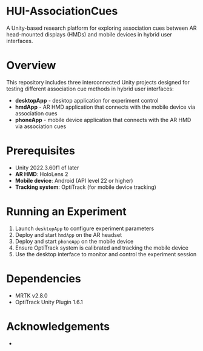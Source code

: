 # HUI-AssociationCues
A Unity-based research platform for exploring association cues between AR head-mounted displays (HMDs) and mobile devices in hybrid user interfaces.

# Overview
This repository includes three interconnected Unity projects designed for testing different association cue methods in hybrid user interfaces:
* **desktopApp** - desktop application for experiment control
* **hmdApp** - AR HMD application that connects with the mobile device via association cues
* **phoneApp** - mobile device application that connects with the AR HMD via association cues

# Prerequisites
* Unity 2022.3.60f1 of later
* **AR HMD**: HoloLens 2
* **Mobile device**: Android (API level 22 or higher)
* **Tracking system**: OptiTrack (for mobile device tracking)

# Running an Experiment
1. Launch ```desktopApp``` to configure experiment parameters
2. Deploy and start ```hmdApp``` on the AR headset
3. Deploy and start ```phoneApp``` on the mobile device
4. Ensure OptiTrack system is calibrated and tracking the mobile device
5. Use the desktop interface to monitor and control the experiment session

# Dependencies
* MRTK v2.8.0
* OptiTrack Unity Plugin 1.6.1

# Acknowledgements
* 
